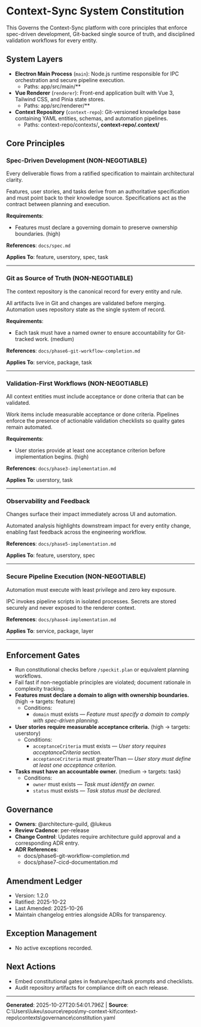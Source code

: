 # Context-Sync System Constitution
<!-- Constitution ID: CONST-CTX-SYNC -->

This Governs the Context-Sync platform with core principles that enforce spec-driven development,
Git-backed single source of truth, and disciplined validation workflows for every entity.


## System Layers
- **Electron Main Process** (`main`): Node.js runtime responsible for IPC orchestration and secure pipeline execution.
	- Paths: app/src/main/**
- **Vue Renderer** (`renderer`): Front-end application built with Vue 3, Tailwind CSS, and Pinia state stores.
	- Paths: app/src/renderer/**
- **Context Repository** (`context-repo`): Git-versioned knowledge base containing YAML entities, schemas, and automation pipelines.
	- Paths: context-repo/contexts/**, context-repo/.context/**

## Core Principles
### Spec-Driven Development (NON-NEGOTIABLE)
<!-- ID: spec-driven-development | Position: 0 -->
Every deliverable flows from a ratified specification to maintain architectural clarity.

Features, user stories, and tasks derive from an authoritative specification and must point back to
their knowledge source. Specifications act as the contract between planning and execution.


**Requirements**:
- Features must declare a governing domain to preserve ownership boundaries. (high)

**References**: `docs/spec.md`

**Applies To**: feature, userstory, spec, task

---
### Git as Source of Truth (NON-NEGOTIABLE)
<!-- ID: git-single-source-of-truth | Position: 1 -->
The context repository is the canonical record for every entity and rule.

All artifacts live in Git and changes are validated before merging. Automation uses repository state
as the single system of record.


**Requirements**:
- Each task must have a named owner to ensure accountability for Git-tracked work. (medium)

**References**: `docs/phase6-git-workflow-completion.md`

**Applies To**: service, package, task

---
### Validation-First Workflows (NON-NEGOTIABLE)
<!-- ID: validation-first | Position: 2 -->
All context entities must include acceptance or done criteria that can be validated.

Work items include measurable acceptance or done criteria. Pipelines enforce the presence of
actionable validation checklists so quality gates remain automated.


**Requirements**:
- User stories provide at least one acceptance criterion before implementation begins. (high)

**References**: `docs/phase3-implementation.md`

**Applies To**: userstory, task

---
### Observability and Feedback
<!-- ID: observability-and-feedback | Position: 3 -->
Changes surface their impact immediately across UI and automation.

Automated analysis highlights downstream impact for every entity change, enabling fast feedback across
the engineering workflow.



**References**: `docs/phase5-implementation.md`

**Applies To**: feature, userstory, spec

---
### Secure Pipeline Execution (NON-NEGOTIABLE)
<!-- ID: secure-pipeline-execution | Position: 4 -->
Automation must execute with least privilege and zero key exposure.

IPC invokes pipeline scripts in isolated processes. Secrets are stored securely and never exposed to
the renderer context.



**References**: `docs/phase4-implementation.md`

**Applies To**: service, package, layer

---

## Enforcement Gates
- Run constitutional checks before `/speckit.plan` or equivalent planning workflows.
- Fail fast if non-negotiable principles are violated; document rationale in complexity tracking.
- **Features must declare a domain to align with ownership boundaries.** (high → targets: feature)
	- Conditions:
		- `domain` must exists — _Feature must specify a domain to comply with spec-driven planning._
- **User stories require measurable acceptance criteria.** (high → targets: userstory)
	- Conditions:
		- `acceptanceCriteria` must exists — _User story requires acceptanceCriteria section._
		- `acceptanceCriteria` must greaterThan — _User story must define at least one acceptance criterion._
- **Tasks must have an accountable owner.** (medium → targets: task)
	- Conditions:
		- `owner` must exists — _Task must identify an owner._
		- `status` must exists — _Task status must be declared._

## Governance
- **Owners**: @architecture-guild, @lukeus
- **Review Cadence**: per-release
- **Change Control**: Updates require architecture guild approval and a corresponding ADR entry.
- **ADR References**:
	- docs/phase6-git-workflow-completion.md
	- docs/phase7-cicd-documentation.md

## Amendment Ledger
- Version: 1.2.0
- Ratified: 2025-10-22
- Last Amended: 2025-10-26
- Maintain changelog entries alongside ADRs for transparency.

## Exception Management
- No active exceptions recorded.

## Next Actions
- Embed constitutional gates in feature/spec/task prompts and checklists.
- Audit repository artifacts for compliance drift on each release.

---

**Generated**: 2025-10-27T20:54:01.796Z | **Source**: C:\Users\lukeu\source\repos\my-context-kit\context-repo\contexts\governance\constitution.yaml

